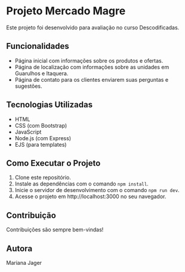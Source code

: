 # Projeto Mercado Magre

Este projeto foi desenvolvido para avaliação no curso Descodificadas.

## Funcionalidades

- Página inicial com informações sobre os produtos e ofertas.
- Página de localização com informações sobre as unidades em Guarulhos e Itaquera.
- Página de contato para os clientes enviarem suas perguntas e sugestões.

## Tecnologias Utilizadas

- HTML
- CSS (com Bootstrap)
- JavaScript
- Node.js (com Express)
- EJS (para templates)

## Como Executar o Projeto

1. Clone este repositório.
2. Instale as dependências com o comando `npm install`.
3. Inicie o servidor de desenvolvimento com o comando `npm run dev`.
4. Acesse o projeto em http://localhost:3000 no seu navegador.

## Contribuição

Contribuições são sempre bem-vindas!

## Autora

Mariana Jager

